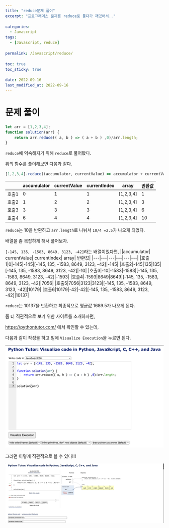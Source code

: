 ```yaml
---
title: "reduce문제 풀이"
excerpt: "프로그래머스 문제를 reduce로 풀다가 재밌어서.."

categories:
  - Javascript
tags:
  - [Javascript, reduce]

permalink: /Javascript/reduce/

toc: true
toc_sticky: true

date: 2022-09-16
last_modified_at: 2022-09-16
---
```


# 문제 풀이

```javascript
let arr = [1,2,3,4];
function solution(arr) {
    return arr.reduce(( a, b ) => ( a + b ) ,0)/arr.length;
}
```

`reduce`에 익숙해지기 위해 `reduce`로 풀어봤다.

위의 함수를 풀이해보면 다음과 같다.

```javascript
[1,2,3,4].reduce((accumulator, currentValue) => accumulator + currentValue , 0)/4
```

||accumulator|	currentValue|	currentIndex|	array| 반환값|
|---|---|---|---|---|---|
|호출1|0|1|1|[1,2,3,4]|1|
|호출2|1|2|2|[1,2,3,4]|3|
|호출3|3|3|3|[1,2,3,4]|6|
|호출4|6|4|4|[1,2,3,4]|10|

`reduce`는 10을 반환하고 `arr.length`로 나눠서 `10/4 =2.5`가 나오게 되었다.

배열을 좀 복잡하게 해서 풀어보자.

`[-145, 135, -1583, 8649, 3123, -42]`라는 배열이었다면,
||accumulator|	currentValue|	currentIndex|	array| 반환값|
|---|---|---|---|---|---|
|호출1|0|-145|-145|[-145, 135, -1583, 8649, 3123, -42]|-145|
|호출2|-145|135|135|[-145, 135, -1583, 8649, 3123, -42]|-10|
|호출3|-10|-1583|-1583|[-145, 135, -1583, 8649, 3123, -42]|-1593|
|호출4|-1593|8649|8649|[-145, 135, -1583, 8649, 3123, -42]|7056|
|호출5|7056|3123|3123|[-145, 135, -1583, 8649, 3123, -42]|10179|
|호출6|10179|-42|-42|[-145, 135, -1583, 8649, 3123, -42]|10137|

`reduce`는 10137을 반환하고 최종적으로 평균값 1689.5가 나오게 된다.

좀 더 직관적으로 보기 위한 사이트를 소개하자면,

https://pythontutor.com/ 에서 확인할 수 있는데, 

다음과 같이 작성을 하고 밑에 `Visualize Execution`을 누르면 된다.

![](../../assets/images/posts_img/Javascript/2022-09-16-reduce.png)

그러면 이렇게 직관적으로 볼 수 있다!!! 

![](../../assets/images/posts_img/Javascript/2022-09-16-reduce.gif)